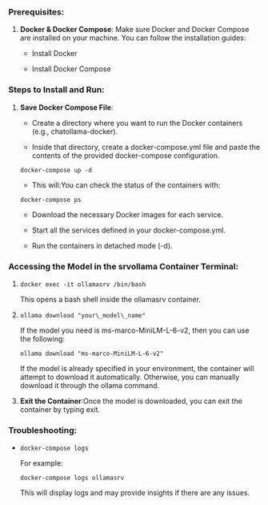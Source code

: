 
### Prerequisites:

1.  **Docker & Docker Compose**: Make sure Docker and Docker Compose are installed on your machine. You can follow the installation guides:
    
    *   Install Docker
        
    *   Install Docker Compose
        

### Steps to Install and Run:

1.  **Save Docker Compose File**:
    
    *   Create a directory where you want to run the Docker containers (e.g., chatollama-docker).
        
    *   Inside that directory, create a docker-compose.yml file and paste the contents of the provided docker-compose configuration.
 
    ```console
    docker-compose up -d
    ```
    * This will:You can check the status of the containers with:
    ```console
    docker-compose ps
    ```
    
    *   Download the necessary Docker images for each service.
        
    *   Start all the services defined in your docker-compose.yml.
        
    *   Run the containers in detached mode (-d).
        

### Accessing the Model in the srvollama Container Terminal:

1.  
    ```console
    docker exec -it ollamasrv /bin/bash
    ```
   This opens a bash shell inside the ollamasrv container.
    
2.  
    ```console
    ollama download "your\_model\_name"
    ```
    If the model you need is ms-marco-MiniLM-L-6-v2, then you can use the following:
    ```console
    ollama download "ms-marco-MiniLM-L-6-v2"
    ```
    If the model is already specified in your environment, the container will attempt to download it automatically. Otherwise, you can manually download it through the ollama command.
    
3.  **Exit the Container**:Once the model is downloaded, you can exit the container by typing exit.
    

### Troubleshooting:

*   ```console
    docker-compose logs
    ```
    For example:
     ```console
    docker-compose logs ollamasrv
    ```
    This will display logs and may provide insights if there are any issues.